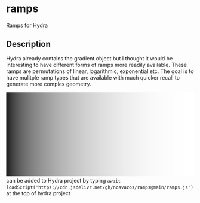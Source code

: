 # ramps
Ramps for Hydra
## Description
Hydra already contains the gradient object but I thought it would be interesting to have different forms of ramps more readily available. These ramps are permutations of linear, logarithmic, exponential etc. The goal is to have mulitple ramp types that are available with much quicker recall to generate more complex geometry.

![](log.png)
can be added to Hydra project by typing
`await loadScript('https://cdn.jsdelivr.net/gh/ncavazos/ramps@main/ramps.js')`
at the top of hydra project
